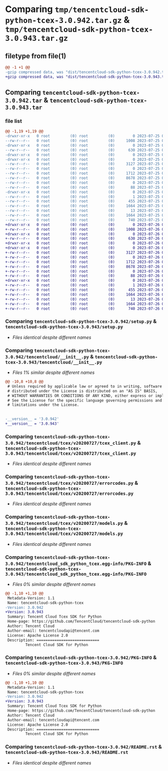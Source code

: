 # Comparing `tmp/tencentcloud-sdk-python-tcex-3.0.942.tar.gz` & `tmp/tencentcloud-sdk-python-tcex-3.0.943.tar.gz`

## filetype from file(1)

```diff
@@ -1 +1 @@
-gzip compressed data, was "dist/tencentcloud-sdk-python-tcex-3.0.942.tar", last modified: Tue Jul 25 04:26:12 2023, max compression
+gzip compressed data, was "dist/tencentcloud-sdk-python-tcex-3.0.943.tar", last modified: Wed Jul 26 00:45:01 2023, max compression
```

## Comparing `tencentcloud-sdk-python-tcex-3.0.942.tar` & `tencentcloud-sdk-python-tcex-3.0.943.tar`

### file list

```diff
@@ -1,19 +1,19 @@
-drwxr-xr-x   0 root         (0) root         (0)        0 2023-07-25 04:26:12.000000 tencentcloud-sdk-python-tcex-3.0.942/
--rw-r--r--   0 root         (0) root         (0)     1008 2023-07-25 04:26:12.000000 tencentcloud-sdk-python-tcex-3.0.942/setup.py
-drwxr-xr-x   0 root         (0) root         (0)        0 2023-07-25 04:26:12.000000 tencentcloud-sdk-python-tcex-3.0.942/tencentcloud/
--rw-r--r--   0 root         (0) root         (0)      630 2023-07-25 04:26:12.000000 tencentcloud-sdk-python-tcex-3.0.942/tencentcloud/__init__.py
-drwxr-xr-x   0 root         (0) root         (0)        0 2023-07-25 04:26:12.000000 tencentcloud-sdk-python-tcex-3.0.942/tencentcloud/tcex/
-drwxr-xr-x   0 root         (0) root         (0)        0 2023-07-25 04:26:12.000000 tencentcloud-sdk-python-tcex-3.0.942/tencentcloud/tcex/v20200727/
--rw-r--r--   0 root         (0) root         (0)     3127 2023-07-25 04:26:12.000000 tencentcloud-sdk-python-tcex-3.0.942/tencentcloud/tcex/v20200727/tcex_client.py
--rw-r--r--   0 root         (0) root         (0)        0 2023-07-25 04:26:12.000000 tencentcloud-sdk-python-tcex-3.0.942/tencentcloud/tcex/v20200727/__init__.py
--rw-r--r--   0 root         (0) root         (0)     1712 2023-07-25 04:26:12.000000 tencentcloud-sdk-python-tcex-3.0.942/tencentcloud/tcex/v20200727/errorcodes.py
--rw-r--r--   0 root         (0) root         (0)     8678 2023-07-25 04:26:12.000000 tencentcloud-sdk-python-tcex-3.0.942/tencentcloud/tcex/v20200727/models.py
--rw-r--r--   0 root         (0) root         (0)        0 2023-07-25 04:26:12.000000 tencentcloud-sdk-python-tcex-3.0.942/tencentcloud/tcex/__init__.py
--rw-r--r--   0 root         (0) root         (0)       88 2023-07-25 04:26:12.000000 tencentcloud-sdk-python-tcex-3.0.942/setup.cfg
-drwxr-xr-x   0 root         (0) root         (0)        0 2023-07-25 04:26:12.000000 tencentcloud-sdk-python-tcex-3.0.942/tencentcloud_sdk_python_tcex.egg-info/
--rw-r--r--   0 root         (0) root         (0)        1 2023-07-25 04:26:12.000000 tencentcloud-sdk-python-tcex-3.0.942/tencentcloud_sdk_python_tcex.egg-info/dependency_links.txt
--rw-r--r--   0 root         (0) root         (0)      455 2023-07-25 04:26:12.000000 tencentcloud-sdk-python-tcex-3.0.942/tencentcloud_sdk_python_tcex.egg-info/SOURCES.txt
--rw-r--r--   0 root         (0) root         (0)     1664 2023-07-25 04:26:12.000000 tencentcloud-sdk-python-tcex-3.0.942/tencentcloud_sdk_python_tcex.egg-info/PKG-INFO
--rw-r--r--   0 root         (0) root         (0)       13 2023-07-25 04:26:12.000000 tencentcloud-sdk-python-tcex-3.0.942/tencentcloud_sdk_python_tcex.egg-info/top_level.txt
--rw-r--r--   0 root         (0) root         (0)     1664 2023-07-25 04:26:12.000000 tencentcloud-sdk-python-tcex-3.0.942/PKG-INFO
--rw-r--r--   0 root         (0) root         (0)      740 2023-07-25 04:26:12.000000 tencentcloud-sdk-python-tcex-3.0.942/README.rst
+drwxr-xr-x   0 root         (0) root         (0)        0 2023-07-26 00:45:01.000000 tencentcloud-sdk-python-tcex-3.0.943/
+-rw-r--r--   0 root         (0) root         (0)     1008 2023-07-26 00:45:01.000000 tencentcloud-sdk-python-tcex-3.0.943/setup.py
+drwxr-xr-x   0 root         (0) root         (0)        0 2023-07-26 00:45:01.000000 tencentcloud-sdk-python-tcex-3.0.943/tencentcloud/
+-rw-r--r--   0 root         (0) root         (0)      630 2023-07-26 00:45:01.000000 tencentcloud-sdk-python-tcex-3.0.943/tencentcloud/__init__.py
+drwxr-xr-x   0 root         (0) root         (0)        0 2023-07-26 00:45:01.000000 tencentcloud-sdk-python-tcex-3.0.943/tencentcloud/tcex/
+drwxr-xr-x   0 root         (0) root         (0)        0 2023-07-26 00:45:01.000000 tencentcloud-sdk-python-tcex-3.0.943/tencentcloud/tcex/v20200727/
+-rw-r--r--   0 root         (0) root         (0)     3127 2023-07-26 00:45:01.000000 tencentcloud-sdk-python-tcex-3.0.943/tencentcloud/tcex/v20200727/tcex_client.py
+-rw-r--r--   0 root         (0) root         (0)        0 2023-07-26 00:45:01.000000 tencentcloud-sdk-python-tcex-3.0.943/tencentcloud/tcex/v20200727/__init__.py
+-rw-r--r--   0 root         (0) root         (0)     1712 2023-07-26 00:45:01.000000 tencentcloud-sdk-python-tcex-3.0.943/tencentcloud/tcex/v20200727/errorcodes.py
+-rw-r--r--   0 root         (0) root         (0)     8678 2023-07-26 00:45:01.000000 tencentcloud-sdk-python-tcex-3.0.943/tencentcloud/tcex/v20200727/models.py
+-rw-r--r--   0 root         (0) root         (0)        0 2023-07-26 00:45:01.000000 tencentcloud-sdk-python-tcex-3.0.943/tencentcloud/tcex/__init__.py
+-rw-r--r--   0 root         (0) root         (0)       88 2023-07-26 00:45:01.000000 tencentcloud-sdk-python-tcex-3.0.943/setup.cfg
+drwxr-xr-x   0 root         (0) root         (0)        0 2023-07-26 00:45:01.000000 tencentcloud-sdk-python-tcex-3.0.943/tencentcloud_sdk_python_tcex.egg-info/
+-rw-r--r--   0 root         (0) root         (0)        1 2023-07-26 00:45:01.000000 tencentcloud-sdk-python-tcex-3.0.943/tencentcloud_sdk_python_tcex.egg-info/dependency_links.txt
+-rw-r--r--   0 root         (0) root         (0)      455 2023-07-26 00:45:01.000000 tencentcloud-sdk-python-tcex-3.0.943/tencentcloud_sdk_python_tcex.egg-info/SOURCES.txt
+-rw-r--r--   0 root         (0) root         (0)     1664 2023-07-26 00:45:01.000000 tencentcloud-sdk-python-tcex-3.0.943/tencentcloud_sdk_python_tcex.egg-info/PKG-INFO
+-rw-r--r--   0 root         (0) root         (0)       13 2023-07-26 00:45:01.000000 tencentcloud-sdk-python-tcex-3.0.943/tencentcloud_sdk_python_tcex.egg-info/top_level.txt
+-rw-r--r--   0 root         (0) root         (0)     1664 2023-07-26 00:45:01.000000 tencentcloud-sdk-python-tcex-3.0.943/PKG-INFO
+-rw-r--r--   0 root         (0) root         (0)      740 2023-07-26 00:45:01.000000 tencentcloud-sdk-python-tcex-3.0.943/README.rst
```

### Comparing `tencentcloud-sdk-python-tcex-3.0.942/setup.py` & `tencentcloud-sdk-python-tcex-3.0.943/setup.py`

 * *Files identical despite different names*

### Comparing `tencentcloud-sdk-python-tcex-3.0.942/tencentcloud/__init__.py` & `tencentcloud-sdk-python-tcex-3.0.943/tencentcloud/__init__.py`

 * *Files 1% similar despite different names*

```diff
@@ -10,8 +10,8 @@
 # Unless required by applicable law or agreed to in writing, software
 # distributed under the License is distributed on an "AS IS" BASIS,
 # WITHOUT WARRANTIES OR CONDITIONS OF ANY KIND, either express or implied.
 # See the License for the specific language governing permissions and
 # limitations under the License.
 
 
-__version__ = '3.0.942'
+__version__ = '3.0.943'
```

### Comparing `tencentcloud-sdk-python-tcex-3.0.942/tencentcloud/tcex/v20200727/tcex_client.py` & `tencentcloud-sdk-python-tcex-3.0.943/tencentcloud/tcex/v20200727/tcex_client.py`

 * *Files identical despite different names*

### Comparing `tencentcloud-sdk-python-tcex-3.0.942/tencentcloud/tcex/v20200727/errorcodes.py` & `tencentcloud-sdk-python-tcex-3.0.943/tencentcloud/tcex/v20200727/errorcodes.py`

 * *Files identical despite different names*

### Comparing `tencentcloud-sdk-python-tcex-3.0.942/tencentcloud/tcex/v20200727/models.py` & `tencentcloud-sdk-python-tcex-3.0.943/tencentcloud/tcex/v20200727/models.py`

 * *Files identical despite different names*

### Comparing `tencentcloud-sdk-python-tcex-3.0.942/tencentcloud_sdk_python_tcex.egg-info/PKG-INFO` & `tencentcloud-sdk-python-tcex-3.0.943/tencentcloud_sdk_python_tcex.egg-info/PKG-INFO`

 * *Files 0% similar despite different names*

```diff
@@ -1,10 +1,10 @@
 Metadata-Version: 1.1
 Name: tencentcloud-sdk-python-tcex
-Version: 3.0.942
+Version: 3.0.943
 Summary: Tencent Cloud Tcex SDK for Python
 Home-page: https://github.com/TencentCloud/tencentcloud-sdk-python
 Author: Tencent Cloud
 Author-email: tencentcloudapi@tencent.com
 License: Apache License 2.0
 Description: ============================
         Tencent Cloud SDK for Python
```

### Comparing `tencentcloud-sdk-python-tcex-3.0.942/PKG-INFO` & `tencentcloud-sdk-python-tcex-3.0.943/PKG-INFO`

 * *Files 0% similar despite different names*

```diff
@@ -1,10 +1,10 @@
 Metadata-Version: 1.1
 Name: tencentcloud-sdk-python-tcex
-Version: 3.0.942
+Version: 3.0.943
 Summary: Tencent Cloud Tcex SDK for Python
 Home-page: https://github.com/TencentCloud/tencentcloud-sdk-python
 Author: Tencent Cloud
 Author-email: tencentcloudapi@tencent.com
 License: Apache License 2.0
 Description: ============================
         Tencent Cloud SDK for Python
```

### Comparing `tencentcloud-sdk-python-tcex-3.0.942/README.rst` & `tencentcloud-sdk-python-tcex-3.0.943/README.rst`

 * *Files identical despite different names*

